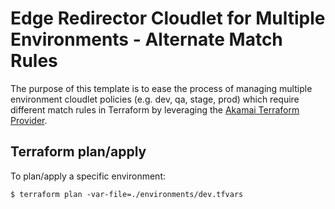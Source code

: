 # Edge Redirector Cloudlet for Multiple Environments - Alternate Match Rules

The purpose of this template is to ease the process of managing multiple environment cloudlet policies (e.g. dev, qa, stage, prod) which require different match rules in Terraform by leveraging the [Akamai Terraform Provider](https://techdocs.akamai.com/terraform/docs).

## Terraform plan/apply
To plan/apply a specific environment:

`$ terraform plan -var-file=./environments/dev.tfvars`